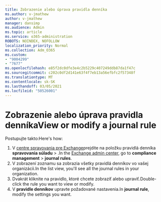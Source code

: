 ```yaml
---
title: Zobrazenie alebo úprava pravidla denníka
ms.author: v-jmathew
author: v-jmathew
manager: dansimp
ms.audience: Admin
ms.topic: article
ms.service: o365-administration
ROBOTS: NOINDEX, NOFOLLOW
localization_priority: Normal
ms.collection: Adm_O365
ms.custom:
- "9004299"
- "7677"
ms.openlocfilehash: e85f2dc0dfe3e4c2b5229c407249ddb87da1f47c
ms.sourcegitcommit: c202c0df2d141e63f4f7eb13a56efbfc2f57348f
ms.translationtype: MT
ms.contentlocale: sk-SK
ms.lasthandoff: 03/05/2021
ms.locfileid: "50526001"
---
```

# <a name="view-or-modify-a-journal-rule"></a><span data-ttu-id="096f2-102">Zobrazenie alebo úprava pravidla denníka</span><span class="sxs-lookup"><span data-stu-id="096f2-102">View or modify a journal rule</span></span>

<span data-ttu-id="096f2-103">Postupujte takto:</span><span class="sxs-lookup"><span data-stu-id="096f2-103">Here's how:</span></span>

1. <span data-ttu-id="096f2-104">V [centre spravovania pre Exchange](https://go.microsoft.com/fwlink/p/?linkid=2059104)prejdite na položku pravidlá denníka **spravovania súladu**  >  .</span><span class="sxs-lookup"><span data-stu-id="096f2-104">In the [Exchange admin center](https://go.microsoft.com/fwlink/p/?linkid=2059104), go to **compliance management** > **journal rules**.</span></span>
2. <span data-ttu-id="096f2-105">V zobrazení zoznamu sa zobrazia všetky pravidlá denníkov vo vašej organizácii.</span><span class="sxs-lookup"><span data-stu-id="096f2-105">In the list view, you'll see all the journal rules in your organization.</span></span>
3. <span data-ttu-id="096f2-106">Dvakrát kliknite na pravidlo, ktoré chcete zobraziť alebo upraviť.</span><span class="sxs-lookup"><span data-stu-id="096f2-106">Double-click the rule you want to view or modify.</span></span>
4. <span data-ttu-id="096f2-107">V **pravidle denníkov** upravte požadované nastavenia.</span><span class="sxs-lookup"><span data-stu-id="096f2-107">In **journal rule**, modify the settings you want.</span></span>
